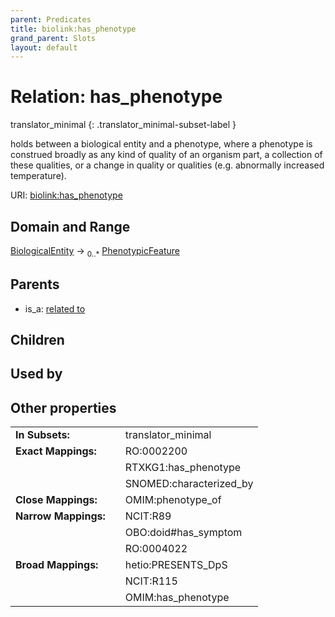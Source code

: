 ```yaml
---
parent: Predicates
title: biolink:has_phenotype
grand_parent: Slots
layout: default
---
```


# Relation: has_phenotype

translator_minimal
{: .translator_minimal-subset-label }


holds between a biological entity and a phenotype, where a phenotype is construed broadly as any kind of quality of an organism part, a collection of these qualities, or a change in quality or qualities (e.g. abnormally increased temperature).

URI: [biolink:has_phenotype](https://w3id.org/biolink/vocab/has_phenotype)

## Domain and Range

[BiologicalEntity](BiologicalEntity.md) ->  <sub>0..\*</sub> [PhenotypicFeature](PhenotypicFeature.md)

## Parents

 *  is_a: [related to](related_to.md)

## Children


## Used by


## Other properties

|  |  |  |
| --- | --- | --- |
| **In Subsets:** | | translator_minimal |
| **Exact Mappings:** | | RO:0002200 |
|  | | RTXKG1:has_phenotype |
|  | | SNOMED:characterized_by |
| **Close Mappings:** | | OMIM:phenotype_of |
| **Narrow Mappings:** | | NCIT:R89 |
|  | | OBO:doid#has_symptom |
|  | | RO:0004022 |
| **Broad Mappings:** | | hetio:PRESENTS_DpS |
|  | | NCIT:R115 |
|  | | OMIM:has_phenotype |


